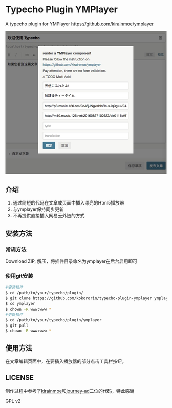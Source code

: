 # Typecho Plugin YMPlayer
A typecho plugin for YMPlayer https://github.com/kirainmoe/ymplayer

![](screenshot.png)


## 介绍
1. 通过简短的代码在文章或页面中插入漂亮的Html5播放器
2. 与ymplayer保持同步更新
3. 不再提供直接插入网易云外链的方式

## 安装方法
### 常规方法
Download ZIP, 解压，将插件目录命名为ymplayer在后台启用即可
### 使用git安装
```bash
#安装插件
$ cd /path/to/your/typecho/plugin/
$ git clone https://github.com/kokororin/typecho-plugin-ymplayer ymplayer
$ cd ymplayer
$ chown -R www:www * 
#更新插件 
$ cd /path/to/your/typecho/plugin/ymplayer
$ git pull
$ chown -R www:www *
```


## 使用方法

在文章编辑页面中，在要插入播放器的部分点击工具栏按钮。


## LICENSE

制作过程中参考了[kirainmoe](https://github.com/kirainmoe)和[journey-ad](https://github.com/journey-ad)二位的代码，特此感谢

GPL v2
